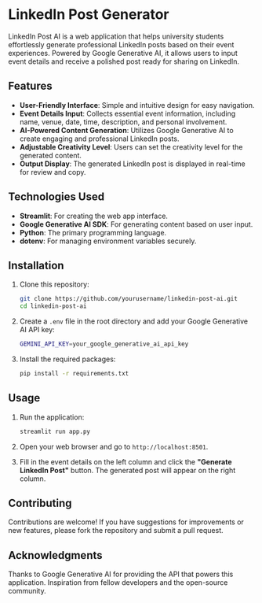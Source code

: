 # LinkedIn Post Generator

LinkedIn Post AI is a web application that helps university students effortlessly generate professional LinkedIn posts based on their event experiences. Powered by Google Generative AI, it allows users to input event details and receive a polished post ready for sharing on LinkedIn.

## Features

- **User-Friendly Interface**: Simple and intuitive design for easy navigation.
- **Event Details Input**: Collects essential event information, including name, venue, date, time, description, and personal involvement.
- **AI-Powered Content Generation**: Utilizes Google Generative AI to create engaging and professional LinkedIn posts.
- **Adjustable Creativity Level**: Users can set the creativity level for the generated content.
- **Output Display**: The generated LinkedIn post is displayed in real-time for review and copy.

## Technologies Used

- **Streamlit**: For creating the web app interface.
- **Google Generative AI SDK**: For generating content based on user input.
- **Python**: The primary programming language.
- **dotenv**: For managing environment variables securely.

## Installation

1. Clone this repository:
   
    ```bash
    git clone https://github.com/yourusername/linkedin-post-ai.git
    cd linkedin-post-ai
    ```
    
2. Create a ```.env``` file in the root directory and add your Google Generative AI API key:

    ```bash
    GEMINI_API_KEY=your_google_generative_ai_api_key
    ```
    
3. Install the required packages:

    ```bash
    pip install -r requirements.txt
    ```

## Usage

1. Run the application:

    ```bash
    streamlit run app.py
    ```
    
2. Open your web browser and go to ```http://localhost:8501```.
3. Fill in the event details on the left column and click the **"Generate LinkedIn Post"** button. The generated post will appear on the right column.

## Contributing

Contributions are welcome! If you have suggestions for improvements or new features, please fork the repository and submit a pull request.

## Acknowledgments

Thanks to Google Generative AI for providing the API that powers this application.
Inspiration from fellow developers and the open-source community.
   
